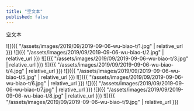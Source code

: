 ```yaml
---
title: "空文本"
published: false
---
```

空文本



![]({{ "/assets/images/2019/09/2019-09-06-wu-biao-t/1.jpg" | relative_url }})
![]({{ "/assets/images/2019/09/2019-09-06-wu-biao-t/2.jpg" | relative_url }})
![]({{ "/assets/images/2019/09/2019-09-06-wu-biao-t/3.jpg" | relative_url }})
![]({{ "/assets/images/2019/09/2019-09-06-wu-biao-t/4.jpg" | relative_url }})
![]({{ "/assets/images/2019/09/2019-09-06-wu-biao-t/5.jpg" | relative_url }})
![]({{ "/assets/images/2019/09/2019-09-06-wu-biao-t/6.jpg" | relative_url }})
![]({{ "/assets/images/2019/09/2019-09-06-wu-biao-t/7.jpg" | relative_url }})
![]({{ "/assets/images/2019/09/2019-09-06-wu-biao-t/8.jpg" | relative_url }})
![]({{ "/assets/images/2019/09/2019-09-06-wu-biao-t/9.jpg" | relative_url }})
